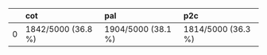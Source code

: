 |    | cot                | pal                | p2c                |
|---:|:-------------------|:-------------------|:-------------------|
|  0 | 1842/5000 (36.8 %) | 1904/5000 (38.1 %) | 1814/5000 (36.3 %) |
